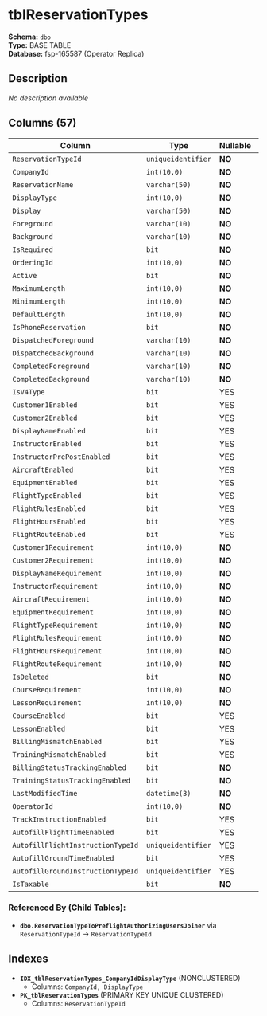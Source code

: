 # tblReservationTypes

**Schema:** `dbo`  
**Type:** BASE TABLE  
**Database:** fsp-165587 (Operator Replica)

## Description

*No description available*

## Columns (57)

| Column | Type | Nullable | Default | Keys | Description |
|--------|------|----------|---------|------|-------------|
| `ReservationTypeId` | `uniqueidentifier` | **NO** | `-` | PK | - |
| `CompanyId` | `int(10,0)` | **NO** | `-` | - | - |
| `ReservationName` | `varchar(50)` | **NO** | `-` | - | - |
| `DisplayType` | `int(10,0)` | **NO** | `-` | - | - |
| `Display` | `varchar(50)` | **NO** | `-` | - | - |
| `Foreground` | `varchar(10)` | **NO** | `-` | - | - |
| `Background` | `varchar(10)` | **NO** | `-` | - | - |
| `IsRequired` | `bit` | **NO** | `-` | - | - |
| `OrderingId` | `int(10,0)` | **NO** | `-` | - | - |
| `Active` | `bit` | **NO** | `-` | - | - |
| `MaximumLength` | `int(10,0)` | **NO** | `-` | - | - |
| `MinimumLength` | `int(10,0)` | **NO** | `-` | - | - |
| `DefaultLength` | `int(10,0)` | **NO** | `-` | - | - |
| `IsPhoneReservation` | `bit` | **NO** | `-` | - | - |
| `DispatchedForeground` | `varchar(10)` | **NO** | `-` | - | - |
| `DispatchedBackground` | `varchar(10)` | **NO** | `-` | - | - |
| `CompletedForeground` | `varchar(10)` | **NO** | `-` | - | - |
| `CompletedBackground` | `varchar(10)` | **NO** | `-` | - | - |
| `IsV4Type` | `bit` | YES | `-` | - | - |
| `Customer1Enabled` | `bit` | YES | `-` | - | - |
| `Customer2Enabled` | `bit` | YES | `-` | - | - |
| `DisplayNameEnabled` | `bit` | YES | `-` | - | - |
| `InstructorEnabled` | `bit` | YES | `-` | - | - |
| `InstructorPrePostEnabled` | `bit` | YES | `-` | - | - |
| `AircraftEnabled` | `bit` | YES | `-` | - | - |
| `EquipmentEnabled` | `bit` | YES | `-` | - | - |
| `FlightTypeEnabled` | `bit` | YES | `-` | - | - |
| `FlightRulesEnabled` | `bit` | YES | `-` | - | - |
| `FlightHoursEnabled` | `bit` | YES | `-` | - | - |
| `FlightRouteEnabled` | `bit` | YES | `-` | - | - |
| `Customer1Requirement` | `int(10,0)` | **NO** | `-` | - | - |
| `Customer2Requirement` | `int(10,0)` | **NO** | `-` | - | - |
| `DisplayNameRequirement` | `int(10,0)` | **NO** | `-` | - | - |
| `InstructorRequirement` | `int(10,0)` | **NO** | `-` | - | - |
| `AircraftRequirement` | `int(10,0)` | **NO** | `-` | - | - |
| `EquipmentRequirement` | `int(10,0)` | **NO** | `-` | - | - |
| `FlightTypeRequirement` | `int(10,0)` | **NO** | `-` | - | - |
| `FlightRulesRequirement` | `int(10,0)` | **NO** | `-` | - | - |
| `FlightHoursRequirement` | `int(10,0)` | **NO** | `-` | - | - |
| `FlightRouteRequirement` | `int(10,0)` | **NO** | `-` | - | - |
| `IsDeleted` | `bit` | **NO** | `-` | - | - |
| `CourseRequirement` | `int(10,0)` | **NO** | `-` | - | - |
| `LessonRequirement` | `int(10,0)` | **NO** | `-` | - | - |
| `CourseEnabled` | `bit` | YES | `-` | - | - |
| `LessonEnabled` | `bit` | YES | `-` | - | - |
| `BillingMismatchEnabled` | `bit` | YES | `-` | - | - |
| `TrainingMismatchEnabled` | `bit` | YES | `-` | - | - |
| `BillingStatusTrackingEnabled` | `bit` | **NO** | `-` | - | - |
| `TrainingStatusTrackingEnabled` | `bit` | **NO** | `-` | - | - |
| `LastModifiedTime` | `datetime(3)` | **NO** | `-` | - | - |
| `OperatorId` | `int(10,0)` | **NO** | `-` | - | - |
| `TrackInstructionEnabled` | `bit` | YES | `-` | - | - |
| `AutofillFlightTimeEnabled` | `bit` | YES | `-` | - | - |
| `AutofillFlightInstructionTypeId` | `uniqueidentifier` | YES | `-` | - | - |
| `AutofillGroundTimeEnabled` | `bit` | YES | `-` | - | - |
| `AutofillGroundInstructionTypeId` | `uniqueidentifier` | YES | `-` | - | - |
| `IsTaxable` | `bit` | **NO** | `-` | - | - |

### Referenced By (Child Tables):

- **`dbo.ReservationTypeToPreflightAuthorizingUsersJoiner`** 
  via `ReservationTypeId` → `ReservationTypeId`

## Indexes

- **`IDX_tblReservationTypes_CompanyIdDisplayType`** (NONCLUSTERED)
  - Columns: `CompanyId, DisplayType`
- **`PK_tblReservationTypes`** (PRIMARY KEY UNIQUE CLUSTERED)
  - Columns: `ReservationTypeId`
